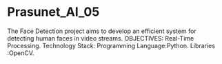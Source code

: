 # Prasunet_AI_05
The Face Detection project aims to develop an efficient system for detecting human faces in video streams. 
OBJECTIVES:
   Real-Time Processing.
Technology Stack:
   Programming Language:Python.
   Libraries :OpenCV.
